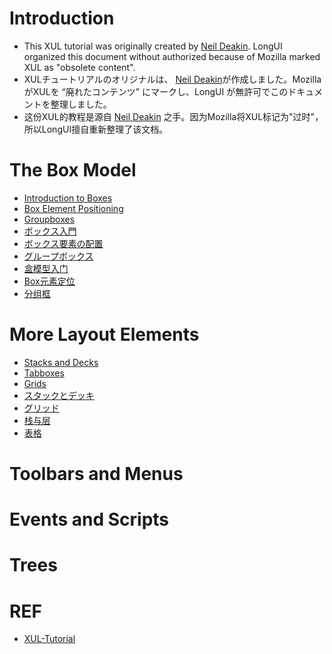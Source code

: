 # Introduction

 - This XUL tutorial was originally created by [Neil Deakin](http://www.xulplanet.com/ndeakin/). LongUI organized this document without authorized because of Mozilla marked XUL as "obsolete content".
 - XULチュートリアルのオリジナルは、 [Neil Deakin](http://www.xulplanet.com/ndeakin/)が作成しました。MozillaがXULを “廃れたコンテンツ” にマークし、LongUI が無許可でこのドキュメントを整理しました。
 - 这份XUL的教程是源自 [Neil Deakin](http://www.xulplanet.com/ndeakin/) 之手。因为Mozilla将XUL标记为"过时"，所以LongUI擅自重新整理了该文档。

# The Box Model

 - [Introduction to Boxes](./the-box-model.en.md)
 - [Box Element Positioning](./element-positioning.en.md)
 - [Groupboxes](./groupboxes.en.md)
 - [ボックス入門](./the-box-model.jp.md)
 - [ボックス要素の配置](./element-positioning.jp.md)
 - [グループボックス](./groupboxes.jp.md)
 - [盒模型入门](./the-box-model.zh.md)
 - [Box元素定位](./element-positioning.zh.md)
 - [分组框](./groupboxes.zh.md)


# More Layout Elements

 - [Stacks and Decks](./stacks-and-decks.en.md)
 - [Tabboxes](./tabboxes.en.md)
 - [Grids](./grids.en.md)
 - [スタックとデッキ](./stacks-and-decks.jp.md)
 - [グリッド](./grids.jp.md)
 - [栈与层](./stacks-and-decks.zh.md)
 - [表格](./grids.zh.md)

# Toolbars and Menus


# Events and Scripts

# Trees



# REF

 - [XUL-Tutorial](https://developer.mozilla.org/en-US/docs/Archive/Mozilla/XUL/Tutorial)

